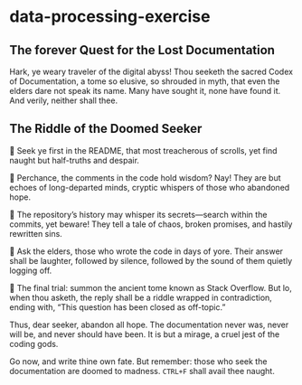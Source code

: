 ﻿# data-processing-exercise

## The forever Quest for the Lost Documentation

Hark, ye weary traveler of the digital abyss! Thou seeketh the sacred Codex of Documentation, a tome so elusive, so shrouded in myth, that even the elders dare not speak its name. Many have sought it, none have found it. And verily, neither shall thee.

## The Riddle of the Doomed Seeker

🔹 Seek ye first in the README, that most treacherous of scrolls, yet find naught but half-truths and despair.

🔹 Perchance, the comments in the code hold wisdom? Nay! They are but echoes of long-departed minds, cryptic whispers of those who abandoned hope.

🔹 The repository’s history may whisper its secrets—search within the commits, yet beware! They tell a tale of chaos, broken promises, and hastily rewritten sins.

🔹 Ask the elders, those who wrote the code in days of yore. Their answer shall be laughter, followed by silence, followed by the sound of them quietly logging off.

🔹 The final trial: summon the ancient tome known as Stack Overflow. But lo, when thou asketh, the reply shall be a riddle wrapped in contradiction, ending with, “This question has been closed as off-topic.”

Thus, dear seeker, abandon all hope. The documentation never was, never will be, and never should have been. It is but a mirage, a cruel jest of the coding gods.

Go now, and write thine own fate. But remember: those who seek the documentation are doomed to madness. `CTRL+F` shall avail thee naught.
